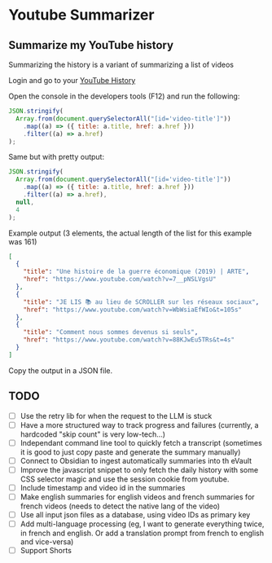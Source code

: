 # Youtube Summarizer

## Summarize my YouTube history

Summarizing the history is a variant of summarizing a list of videos

Login and go to your [YouTube History](https://www.youtube.com/feed/history)

Open the console in the developers tools (F12) and run the following:

```javascript
JSON.stringify(
  Array.from(document.querySelectorAll("[id='video-title']"))
    .map((a) => ({ title: a.title, href: a.href }))
    .filter((a) => a.href)
);
```

Same but with pretty output:

```javascript
JSON.stringify(
  Array.from(document.querySelectorAll("[id='video-title']"))
    .map((a) => ({ title: a.title, href: a.href }))
    .filter((a) => a.href),
  null,
  4
);
```

Example output (3 elements, the actual length of the list for this example was 161)

```json
[
  {
    "title": "Une histoire de la guerre économique (2019) | ARTE",
    "href": "https://www.youtube.com/watch?v=7__pNSLVgsU"
  },
  {
    "title": "JE LIS 📚 au lieu de SCROLLER sur les réseaux sociaux",
    "href": "https://www.youtube.com/watch?v=WbWsiaEfWIo&t=105s"
  },
  {
    "title": "Comment nous sommes devenus si seuls",
    "href": "https://www.youtube.com/watch?v=88KJwEu5TRs&t=4s"
  }
]
```

Copy the output in a JSON file.

## TODO

- [ ] Use the retry lib for when the request to the LLM is stuck
- [ ] Have a more structured way to track progress and failures (currently, a hardcoded "skip count" is very low-tech...)
- [ ] Independant command line tool to quickly fetch a transcript (sometimes it is good to just copy paste and generate the summary manually)
- [ ] Connect to Obsidian to ingest automatically summaries into th eVault
- [ ] Improve the javascript snippet to only fetch the daily history with some CSS selector magic and use the session cookie from youtube.
- [ ] Include timestamp and video id in the summaries
- [ ] Make english summaries for english videos and french summaries for french videos (needs to detect the native lang of the video)
- [ ] Use all input json files as a database, using video IDs as primary key
- [ ] Add multi-language processing (eg, I want to generate everything twice, in french and english. Or add a translation prompt from french to english and vice-versa)
- [ ] Support Shorts
